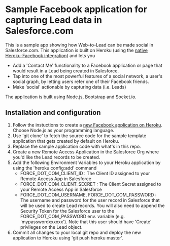 Sample Facebook application for capturing Lead data in Salesforce.com
=====================================================================

This is a sample app showing how Web-to-Lead can be made social in Salesforce.com. This application is built on Heroku (using the [native Heroku-Facebook integration](http://blog.heroku.com/archives/2011/9/15/facebook/)) and lets you

- Add a 'Contact Me' functionality to a Facebook application or page that would result in a Lead being created in Salesforce.
- Tap into one of the most powerful features of a social network, a user's social graph, by letting users refer one of their Facebook friends.
- Make 'social' actionable by capturing data (i.e. Leads)

The application is built using Node.js, Bootstrap and Socket.io.

Installation and configuration
------------------------------
1. Follow the instuctions to create a [new Facebook application on Heroku](http://devcenter.heroku.com/articles/facebook). Choose Node.js as your programming language.
2. Use 'git clone' to fetch the source code for the sample template application that gets created by default on Heroku. 
3. Replace the sample application code with what's in this repo.
4. Create a new Remote Access Application in the Salesforce Org where you'd like the Lead records to be created.
5. Add the following Environment Variables to your Heroku application by using the 'heroku config:add' command
	- FORCE_DOT_COM_CLIENT_ID : The Client ID assigned to your Remote Access App in Salesforce
	- FORCE_DOT_COM_CLIENT_SECRET : The Client Secret assigned to your Remote Access App in Salesforce
	- FORCE_DOT_COM_USERNAME, FORCE_DOT_COM_PASSWORD : The username and password for the user record in Salesforce that will be used to create Lead records. You will also need to append the Security Token for the Salesforce user to the FORCE_DOT_COM_PASSWORD env. variable (e.g. 'mypasswordxxxxxx'). Note that this user should have 'Create' privileges on the Lead object. 
6. Commit all changes to your local git repo and deploy the new application to Heroku using 'git push heroku master'.